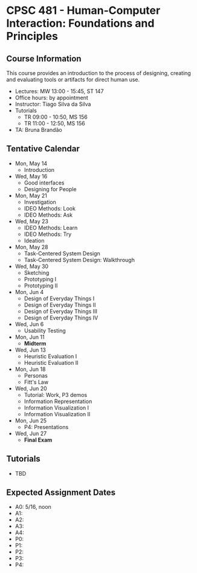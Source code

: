 # CPSC 481 - Human-Computer Interaction: Foundations and Principles


## Course Information

This course provides an introduction to the process of designing, creating and evaluating tools or artifacts for direct human use.

- Lectures: MW 13:00 - 15:45, ST 147
- Office hours: by appointment
- Instructor: Tiago Silva da Silva
- Tutorials
	- TR 09:00 - 10:50, MS 156
	- TR 11:00 - 12:50, MS 156
- TA: Bruna Brandão


## Tentative Calendar

- Mon, May 14
	- Introduction
- Wed, May 16
	- Good interfaces
	- Designing for People
- Mon, May 21
	- Investigation
	- IDEO Methods: Look
	- IDEO Methods: Ask
- Wed, May 23
	- IDEO Methods: Learn
	- IDEO Methods: Try
	- Ideation
- Mon, May 28
	- Task-Centered System Design
	- Task-Centered System Design: Walkthrough
- Wed, May 30
	- Sketching
	- Prototyping I
	- Prototyping II
- Mon, Jun 4
	- Design of Everyday Things I
	- Design of Everyday Things II
	- Design of Everyday Things III
	- Design of Everyday Things IV
- Wed, Jun 6
	- Usability Testing
- Mon, Jun 11
	- **Midterm**
- Wed, Jun 13
	- Heuristic Evaluation I
	- Heuristic Evaluation II
- Mon, Jun 18
	- Personas
	- Fitt's Law
- Wed, Jun 20
	- Tutorial: Work, P3 demos
	- Information Representation
	- Information Visualization I
	- Information Visualization II
- Mon, Jun 25
	- P4: Presentations
- Wed, Jun 27
	- **Final Exam**



## Tutorials
- TBD

## Expected Assignment Dates
- A0: 5/16, noon
- A1:
- A2:
- A3:
- A4: 
- P0:
- P1:
- P2:
- P3:
- P4: